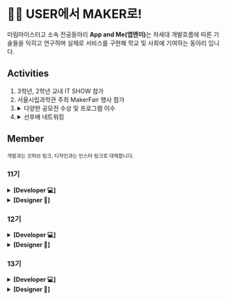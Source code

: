 #  🩷💡 USER에서 MAKER로! 
 
미림마이스터고 소속 전공동아리 <b>App and Me(앱앤미)</b>는 차세대 개발흐름에 따른 기술들을 익히고 연구하며 실제로 서비스를 구현해 학교 및 사회에 기여하는 동아리 입니다.
</br>

## Activities
<ol>
 <li>3학년, 2학년 교내 IT SHOW 참가</li>
 <li>서울시립과학관 주최 MakerFair 행사 참가</li>
 <li>
  <details>
  <summary>다양한 공모전 수상 및 프로그램 이수</summary>
  <div markdown="1">
    <ul>
      <li>스마틴 앱 챌린지(STA+C) 수상</li>
      <li>창의 아이디어 경진대회 수상</li>
      <li>미림 디자인 쇼 수상 </li>
      <li>미림 소프트웨어 챌린지 수상</li>
      <li>교내 해커톤 수상 (MITHON)</li>
      <li>LG CNS AI 지니어스 아카데미 이수 </li>
      <li>AI 프렌즈 스쿨 이수 </li>
      <li>MS 디지털 임파워먼트 프로젝트 이수</li>
      <li>Sk 하이닉스 하인슈타인 하인드리밍 참가</li>
      <li>SNU 서울대 캠퍼스타운 축구 로봇 알고리즘 구현</li>
    </ul>
  </div>
</details>
 </li>
  <li>
  <details>
  <summary>선후배 네트워킹</summary>
  <div markdown="1">
    <ul>
      <li>과별 전공 스터디</li>
      <li>즐거운 회식</li>
    </ul>
  </div>
</details>
 </li>
</ol>

## Member
<sub>개발과는 깃허브 링크, 디자인과는 인스타 링크로 대체합니다.</sub>

### 11기
<details>
  <summary><b>[Developer 💻]</b></summary>
  <div markdown="1">
    <ul>
      <li><a href="https://github.com/de-quei">김현지</a></li>
      <li><a href="https://github.com/iris-starry">김선희</a></li>
      <li><a href="https://github.com/seyeonparkk">박세연</a></li>
      <li><a href="https://github.com/hyeg0121">황혜경</a></li>
    </ul>
  </div>
</details>

<details>
  <summary><b>[Designer 🎨]</b></summary>
  <div markdown="1">
    <ul>
      <li><a href="https://www.instagram.com/qorhvmek_52">박재희</a></li>
      <li><a href="https://www.instagram.com/leeyoujin410">이유진</a></li>
    </ul>
  </div>
</details>

### 12기
<details>
  <summary><b>[Developer 💻]</b></summary>
  <div markdown="1">
    <ul>
      <li><a href="https://github.com/juyeon-Bae">배주연</a></li>
      <li><a href="https://github.com/juyoung07">윤주영</a></li>
      <li><a href="https://github.com/dayul">추다율</a></li>
      <li><a href="https://github.com/hofkj">황유진</a></li>
    </ul>
  </div>
</details>

<details>
  <summary><b>[Designer 🎨]</b></summary>
  <div markdown="1">
    <ul>
      <li><a href="https://www.instagram.com/sonououorn.xo">송유빈</a></li>
      <li><a href="https://www.instagram.com/hovynq">하지민</a></li>
    </ul>
  </div>
</details>

### 13기
<details>
  <summary><b>[Developer 💻]</b></summary>
  <div markdown="1">
    <ul>
      <li><a href="https://github.com/jaehokang1007">강재호</a></li>
      <li><a href="https://github.com/Hyotaccato">이효은</a></li>
      <li><a href="https://github.com/3x-haust">유성윤</a></li>
      <li><a href="https://github.com/cuzurmyhabit">지수민</a></li>
    </ul>
  </div>
</details>

<details>
  <summary><b>[Designer 🎨]</b></summary>
  <div markdown="1">
    <ul>
      <li><a href="https://www.instagram.com/soo_g81">송지아</a></li>
      <li><a href="https://www.instagram.com/zush.ol">이서현</a></li>
    </ul>
  </div>
</details>

